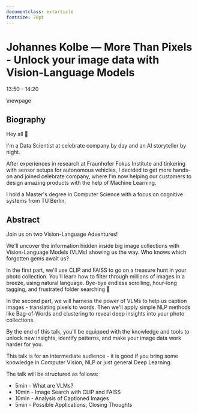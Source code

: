 ```yaml
---
documentclass: extarticle
fontsize: 20pt
---
```


# Johannes Kolbe — More Than Pixels - Unlock your image data with Vision-Language Models

13:50 - 14:20

\newpage

## Biography

Hey all 👋

I'm a Data Scientist at celebrate company by day and an AI storyteller by night.

After experiences in research at Fraunhofer Fokus Institute and tinkering with sensor setups for autonomous vehicles, I decided to get more hands-on and joined celebrate company, where I'm now helping our customers to design amazing products with the help of Machine Learning.

I hold a Master's degree in Computer Science with a focus on cognitive systems from TU Berlin.

## Abstract

Join us on two Vision-Language Adventures! 

We'll uncover the information hidden inside big image collections with Vision-Language Models (VLMs) showing us the way. Who knows which forgotten gems await us?

In the first part, we'll use CLIP and FAISS to go on a treasure hunt in your photo collection. You'll learn how to filter through millions of images in a breeze, using natural language. Bye-bye endless scrolling, hour-long tagging, and frustrated folder searching 👋

In the second part, we will harness the power of VLMs to help us caption images - translating pixels to words. Then we'll apply simple NLP methods like Bag-of-Words and clustering to reveal deep insights into your photo collections.

By the end of this talk, you'll be equipped with the knowledge and tools to unlock new insights, identify patterns, and make your image data work harder for you.

This talk is for an intermediate audience - it is good if you bring some knowledge in Computer Vision, NLP or just general Deep Learning.

The talk will be structured as follows: 
- 5min - What are VLMs? 
- 10min - Image Search with CLIP and FAISS 
- 10min - Analysis of Captioned Images 
-  5min - Possible Applications, Closing Thoughts

